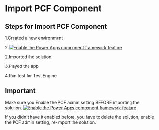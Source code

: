 # Import PCF Component
## Steps for Import PCF Component

1.Created a new environment

2.[![Enable the Power Apps component framework feature](https://docs.microsoft.com/en-us/power-apps/developer/component-framework/component-framework-for-canvas-apps#enable-the-power-apps-component-framework-feature)](https://github.com/microsoft/PowerApps-TestEngine/actions/workflows/build-test.yml)

2.Imported the solution

3.Played the app

4.Run test for Test Engine
## Important
Make sure you Enable the PCF admin setting BEFORE importing the solution. [![Enable the Power Apps component framework feature](https://docs.microsoft.com/en-us/power-apps/developer/component-framework/component-framework-for-canvas-apps#enable-the-power-apps-component-framework-feature)](https://github.com/microsoft/PowerApps-TestEngine/actions/workflows/build-test.yml)

If you didn't have it enabled before, you have to delete the solution, enable the PCF admin setting, re-import the solution.
